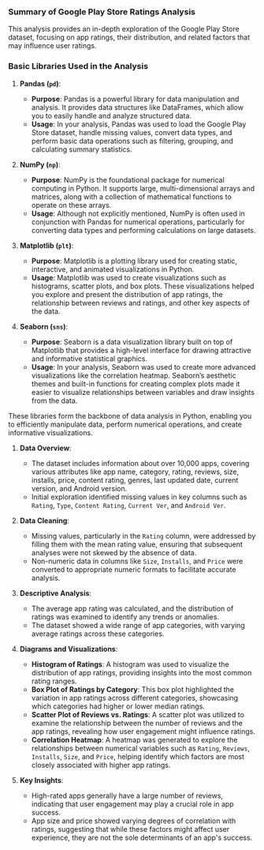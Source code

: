 ### **Summary of Google Play Store Ratings Analysis**

This analysis provides an in-depth exploration of the Google Play Store dataset, focusing on app ratings, their distribution, and related factors that may influence user ratings.
### **Basic Libraries Used in the Analysis**

1. **Pandas (`pd`)**:
   - **Purpose**: Pandas is a powerful library for data manipulation and analysis. It provides data structures like DataFrames, which allow you to easily handle and analyze structured data.
   - **Usage**: In your analysis, Pandas was used to load the Google Play Store dataset, handle missing values, convert data types, and perform basic data operations such as filtering, grouping, and calculating summary statistics.

2. **NumPy (`np`)**:
   - **Purpose**: NumPy is the foundational package for numerical computing in Python. It supports large, multi-dimensional arrays and matrices, along with a collection of mathematical functions to operate on these arrays.
   - **Usage**: Although not explicitly mentioned, NumPy is often used in conjunction with Pandas for numerical operations, particularly for converting data types and performing calculations on large datasets.

3. **Matplotlib (`plt`)**:
   - **Purpose**: Matplotlib is a plotting library used for creating static, interactive, and animated visualizations in Python.
   - **Usage**: Matplotlib was used to create visualizations such as histograms, scatter plots, and box plots. These visualizations helped you explore and present the distribution of app ratings, the relationship between reviews and ratings, and other key aspects of the data.

4. **Seaborn (`sns`)**:
   - **Purpose**: Seaborn is a data visualization library built on top of Matplotlib that provides a high-level interface for drawing attractive and informative statistical graphics.
   - **Usage**: In your analysis, Seaborn was used to create more advanced visualizations like the correlation heatmap. Seaborn’s aesthetic themes and built-in functions for creating complex plots made it easier to visualize relationships between variables and draw insights from the data.

These libraries form the backbone of data analysis in Python, enabling you to efficiently manipulate data, perform numerical operations, and create informative visualizations.



1. **Data Overview**:
   - The dataset includes information about over 10,000 apps, covering various attributes like app name, category, rating, reviews, size, installs, price, content rating, genres, last updated date, current version, and Android version.
   - Initial exploration identified missing values in key columns such as `Rating`, `Type`, `Content Rating`, `Current Ver`, and `Android Ver`.

2. **Data Cleaning**:
   - Missing values, particularly in the `Rating` column, were addressed by filling them with the mean rating value, ensuring that subsequent analyses were not skewed by the absence of data.
   - Non-numeric data in columns like `Size`, `Installs`, and `Price` were converted to appropriate numeric formats to facilitate accurate analysis.

3. **Descriptive Analysis**:
   - The average app rating was calculated, and the distribution of ratings was examined to identify any trends or anomalies.
   - The dataset showed a wide range of app categories, with varying average ratings across these categories.

4. **Diagrams and Visualizations**:
   - **Histogram of Ratings**: A histogram was used to visualize the distribution of app ratings, providing insights into the most common rating ranges.
   - **Box Plot of Ratings by Category**: This box plot highlighted the variation in app ratings across different categories, showcasing which categories had higher or lower median ratings.
   - **Scatter Plot of Reviews vs. Ratings**: A scatter plot was utilized to examine the relationship between the number of reviews and the app ratings, revealing how user engagement might influence ratings.
   - **Correlation Heatmap**: A heatmap was generated to explore the relationships between numerical variables such as `Rating`, `Reviews`, `Installs`, `Size`, and `Price`, helping identify which factors are most closely associated with higher app ratings.

5. **Key Insights**:
   - High-rated apps generally have a large number of reviews, indicating that user engagement may play a crucial role in app success.
   - App size and price showed varying degrees of correlation with ratings, suggesting that while these factors might affect user experience, they are not the sole determinants of an app's success.


